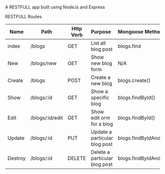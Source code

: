 A RESTFULL app built using NodeJs and Express

RESTFULL Routes

|Name   |  Path           |  Http Verb |   Purpose                       | Mongoose Method|
|-------|-----------------|------------|:--------------------------------|:---------------
|index  | /blogs          |  GET       |   List all blog post            | blogs.find     |
|New    |  /blogs/new     |  GET       |   Show new blog form            | N/A|
|Create |  /blogs         |   POST     |    Create a new blog            | blogs.create()|
|Show   |  /blogs/:id     |  GET       |   Show a specific blog          | blogs.findById()|
|Edit   |  /blogs/:id/edit|  GET       |   Show edit orm for a blog      | blogs.findById()|
|Update |  /blogs/:id     |   PUT      |    Update a particular blog post| blogs.findByIdAndUpdate()|
|Destroy|  /blogs/:id     |  DELETE    |   Delete a particular blog post | blogs.findByIdAndRemove()|
